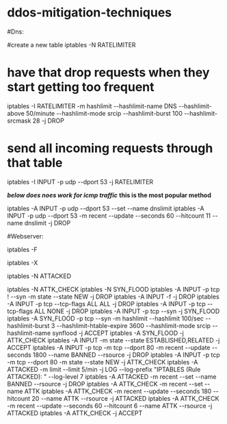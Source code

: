 ddos-mitigation-techniques
==========================

#Dns:

#create a new table
iptables -N RATELIMITER

# have that drop requests when they start getting too frequent
iptables -I RATELIMITER -m hashlimit    --hashlimit-name DNS --hashlimit-above 50/minute --hashlimit-mode srcip    --hashlimit-burst 100 --hashlimit-srcmask 28 -j DROP

# send all incoming requests through that table
iptables -I INPUT -p udp --dport 53 -j RATELIMITER

*******below does noes work for icmp traffic*******
**this is the most popular method**

iptables -A INPUT -p udp --dport 53 --set --name dnslimit
iptables -A INPUT -p udp --dport 53 -m recent --update --seconds 60 --hitcount 11 --name dnslimit -j DROP

#Webserver:

iptables -F

iptables -X

iptables -N ATTACKED

iptables -N ATTK_CHECK
iptables -N SYN_FLOOD
iptables -A INPUT -p tcp ! --syn -m state --state NEW -j DROP
iptables -A INPUT -f -j DROP
iptables -A INPUT -p tcp --tcp-flags ALL ALL -j DROP
iptables -A INPUT -p tcp --tcp-flags ALL NONE -j DROP
iptables -A INPUT -p tcp --syn -j SYN_FLOOD
iptables -A SYN_FLOOD -p tcp --syn -m hashlimit --hashlimit 100/sec --hashlimit-burst 3 --hashlimit-htable-expire 3600 --hashlimit-mode srcip  --hashlimit-name synflood -j ACCEPT
iptables -A SYN_FLOOD -j ATTK_CHECK
iptables -A INPUT -m state --state ESTABLISHED,RELATED -j ACCEPT
iptables -A INPUT -p tcp -m tcp --dport 80 -m recent --update --seconds 1800 --name BANNED --rsource -j DROP
iptables -A INPUT -p tcp -m tcp --dport 80 -m state --state NEW -j ATTK_CHECK
iptables -A ATTACKED -m limit --limit 5/min -j LOG --log-prefix "IPTABLES (Rule ATTACKED): " --log-level 7
iptables -A ATTACKED -m recent --set --name BANNED --rsource -j DROP
iptables -A ATTK_CHECK -m recent --set --name ATTK
iptables -A ATTK_CHECK -m recent --update --seconds 180 --hitcount 20 --name ATTK --rsource -j ATTACKED
iptables -A ATTK_CHECK -m recent --update --seconds 60 --hitcount 6 --name ATTK --rsource -j ATTACKED
iptables -A ATTK_CHECK -j ACCEPT
